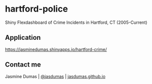 # hartford-police
Shiny Flexdashboard of Crime Incidents in Hartford, CT (2005-Current) 

## Application

https://jasminedumas.shinyapps.io/hartford-crime/

## Contact me

Jasmine Dumas | [@jasdumas](https://twitter.com/jasdumas) | [jasdumas.github.io](http://jasdumas.github.io/)
